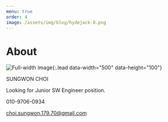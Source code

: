 ```yaml
---
menu: true
order: 4
image: /assets/img/blog/hydejack-8.png
---
```


# About

![Full-width image](https://sungwon-choi-29.github.io/assets/img/blog/about_img.png){:.lead data-width="500" data-height="100"}

SUNGWON CHOI

Looking for Junior SW Engineer position.

010-9706-0934

choi.sungwon.179.70@gmail.com
